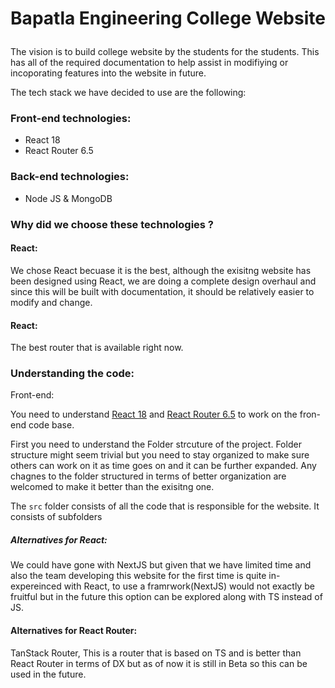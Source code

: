 # <p align="center"> Bapatla Engineering College Website</p>

The vision is to build college website by the students for the students. This has all of the required documentation to help assist in modifiying or incoporating features into the website in future. 

The tech stack we have decided to use are the following:

### Front-end technologies:
- React 18
- React Router 6.5

### Back-end technologies:
- Node JS & MongoDB

### Why did we choose these technologies ? 

#### React:

We chose React becuase it is the best, although the exisitng website has been designed using React, we are doing a complete design overhaul and since this will be built with documentation, it should be relatively easier to modify and change.

#### React:

The best router that is available right now.


### Understanding the code:

Front-end: 

You need to understand [React 18](https://beta.reactjs.org/) and [React Router 6.5](https://reactrouter.com/en/main) to work on the fron-end code base.

First you need to understand the Folder strcuture of the project. Folder structure might seem trivial but you need to stay organized to make sure others can work on it as time goes on and it can be further expanded. Any chagnes to the folder structured in terms of better organization are welcomed to make it better than the exisitng one.

The ` src ` folder consists of all the code that is responsible for the website. It consists of subfolders





##### Alternatives for React:
We could have gone with NextJS but given that we have limited time and also the team developing this website for the first time is quite in-expereinced with React, to use a framrwork(NextJS) would not exactly be fruitful but in the future this option can be explored along with TS instead of JS.

#### Alternatives for React Router:
TanStack Router, This is a router that is based on TS and is better than React Router in terms of DX but as of now it is still in Beta so this can be used in the future.
